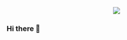 <p align="center">
<a href="https://hits.seeyoufarm.com"><img src="https://hits.seeyoufarm.com/api/count/incr/badge.svg?url=https%3A%2F%2Fgithub.com%2FYunhwanJung%2Fhit-counter&count_bg=%233AE1C0&title_bg=%23555555&icon=github.svg&icon_color=%23E7E7E7&title=hits&edge_flat=false"/></a>
</p>

### Hi there 👋
